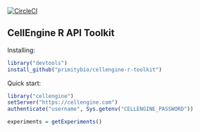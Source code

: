 [![CircleCI](https://circleci.com/gh/primitybio/cellengine-r-toolkit.svg?style=svg&circle-token=8d7119878c06e63cb77f1743afc0782db13d7ce1)](https://circleci.com/gh/primitybio/cellengine-r-toolkit)

 
CellEngine R API Toolkit
-----

Installing:
```R
library("devtools")
install_github("primitybio/cellengine-r-toolkit")
```

Quick start:

```R
library("cellengine")
setServer("https://cellengine.com")
authenticate("username", Sys.getenv("CELLENGINE_PASSWORD"))

experiments = getExperiments()
```
